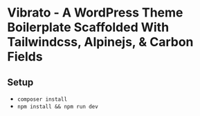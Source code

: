 # Vibrato - A WordPress Theme Boilerplate Scaffolded With Tailwindcss, Alpinejs, & Carbon Fields

## Setup

- `composer install`
- `npm install && npm run dev`
